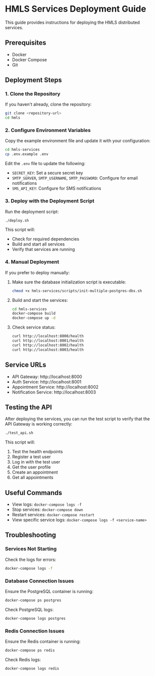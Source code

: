 # HMLS Services Deployment Guide

This guide provides instructions for deploying the HMLS distributed services.

## Prerequisites

- Docker
- Docker Compose
- Git

## Deployment Steps

### 1. Clone the Repository

If you haven't already, clone the repository:

```bash
git clone <repository-url>
cd hmls
```

### 2. Configure Environment Variables

Copy the example environment file and update it with your configuration:

```bash
cd hmls-services
cp .env.example .env
```

Edit the `.env` file to update the following:
- `SECRET_KEY`: Set a secure secret key
- `SMTP_SERVER`, `SMTP_USERNAME`, `SMTP_PASSWORD`: Configure for email notifications
- `SMS_API_KEY`: Configure for SMS notifications

### 3. Deploy with the Deployment Script

Run the deployment script:

```bash
./deploy.sh
```

This script will:
- Check for required dependencies
- Build and start all services
- Verify that services are running

### 4. Manual Deployment

If you prefer to deploy manually:

1. Make sure the database initialization script is executable:
   ```bash
   chmod +x hmls-services/scripts/init-multiple-postgres-dbs.sh
   ```

2. Build and start the services:
   ```bash
   cd hmls-services
   docker-compose build
   docker-compose up -d
   ```

3. Check service status:
   ```bash
   curl http://localhost:8000/health
   curl http://localhost:8001/health
   curl http://localhost:8002/health
   curl http://localhost:8003/health
   ```

## Service URLs

- API Gateway: http://localhost:8000
- Auth Service: http://localhost:8001
- Appointment Service: http://localhost:8002
- Notification Service: http://localhost:8003

## Testing the API

After deploying the services, you can run the test script to verify that the API Gateway is working correctly:

```bash
./test_api.sh
```

This script will:
1. Test the health endpoints
2. Register a test user
3. Log in with the test user
4. Get the user profile
5. Create an appointment
6. Get all appointments

## Useful Commands

- View logs: `docker-compose logs -f`
- Stop services: `docker-compose down`
- Restart services: `docker-compose restart`
- View specific service logs: `docker-compose logs -f <service-name>`

## Troubleshooting

### Services Not Starting

Check the logs for errors:
```bash
docker-compose logs -f
```

### Database Connection Issues

Ensure the PostgreSQL container is running:
```bash
docker-compose ps postgres
```

Check PostgreSQL logs:
```bash
docker-compose logs postgres
```

### Redis Connection Issues

Ensure the Redis container is running:
```bash
docker-compose ps redis
```

Check Redis logs:
```bash
docker-compose logs redis
``` 
